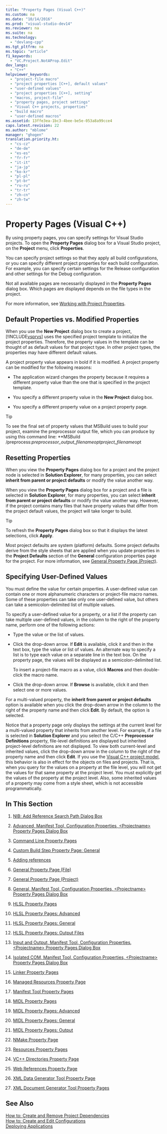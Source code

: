 ```yaml
---
title: "Property Pages (Visual C++)"
ms.custom: na
ms.date: "10/14/2016"
ms.prod: "visual-studio-dev14"
ms.reviewer: na
ms.suite: na
ms.technology: 
  - "devlang-cpp"
ms.tgt_pltfrm: na
ms.topic: "article"
f1_keywords: 
  - "VC.Project.NotAProp.Edit"
dev_langs: 
  - "C++"
helpviewer_keywords: 
  - "project-file macro"
  - "project properties [C++], default values"
  - "user-defined values"
  - "project properties [C++], setting"
  - "macros, project-file"
  - "property pages, project settings"
  - "Visual C++ projects, properties"
  - "build macro"
  - "user-defined macros"
ms.assetid: 13ffe3ea-1bc3-4bee-be5e-053a8a99cce4
caps.latest.revision: 22
ms.author: "mblome"
manager: "ghogen"
translation.priority.ht: 
  - "cs-cz"
  - "de-de"
  - "es-es"
  - "fr-fr"
  - "it-it"
  - "ja-jp"
  - "ko-kr"
  - "pl-pl"
  - "pt-br"
  - "ru-ru"
  - "tr-tr"
  - "zh-cn"
  - "zh-tw"
---
```

# Property Pages (Visual C++)
By using property pages, you can specify settings for Visual Studio projects. To open the **Property Pages** dialog box for a Visual Studio project, on the **Project** menu, click **Properties**.  
  
 You can specify project settings so that they apply all build configurations, or you can specify different project properties for each build configuration. For example, you can specify certain settings for the Release configuration and other settings for the Debug configuration.  
  
 Not all available pages are necessarily displayed in the **Property Pages** dialog box. Which pages are displayed depends on the file types in the project.  
  
 For more information, see [Working with Project Properties](../ide/working-with-project-properties.md).  
  
## Default Properties vs. Modified Properties  
 When you use the **New Project** dialog box to create a project, [!INCLUDE[vsprvs](../build/includes/vsprvs_md.md)] uses the specified project template to initialize the project properties. Therefore, the property values in the template can be thought of as default values for that project type. In other project types, the properties may have different default values.  
  
 A project property value appears in bold if it is modified. A project property can be modified for the following reasons:  
  
-   The application wizard changes the property because it requires a different property value than the one that is specified in the project template.  
  
-   You specify a different property value in the **New Project** dialog box.  
  
-   You specify a different property value on a project property page.  
  
> [!TIP]
>  To see the final set of property values that MSBuild uses to build your project, examine the preprocessor output file, which you can produce by using this command line: **MSBuild /preprocess:***preprocessor_output_filename*opt*project_filename*opt  
  
## Resetting Properties  
 When you view the **Property Pages** dialog box for a project and the project node is selected in **Solution Explorer**, for many properties, you can select **inherit from parent or project defaults** or modify the value another way.  
  
 When you view the **Property Pages** dialog box for a project and a file is selected in **Solution Explorer**, for many properties, you can select **inherit from parent or project defaults** or modify the value another way. However, if the project contains many files that have property values that differ from the project default values, the project will take longer to build.  
  
> [!TIP]
>  To refresh the **Property Pages** dialog box so that it displays the latest selections, click **Apply**.  
  
 Most project defaults are system (platform) defaults. Some project defaults derive from the style sheets that are applied when you update properties in the **Project Defaults** section of the **General** configuration properties page for the project. For more information, see [General Property Page (Project)](../ide/general-property-page--project-.md).  
  
## Specifying User-Defined Values  
 You must define the value for certain properties. A user-defined value can contain one or more alphanumeric characters or project-file macro names. Some of these properties can take only one user-defined value, but others can take a semicolon-delimited list of multiple values.  
  
 To specify a user-defined value for a property, or a list if the property can take multiple user-defined values, in the column to the right of the property name, perform one of the following actions:  
  
-   Type the value or the list of values.  
  
-   Click the drop-down arrow. If **Edit** is available, click it and then in the text box, type the value or list of values. An alternate way to specify a list is to type each value on a separate line in the text box. On the property page, the values will be displayed as a semicolon-delimited list.  
  
     To insert a project-file macro as a value, click **Macros** and then double-click the macro name.  
  
-   Click the drop-down arrow. If **Browse** is available, click it and then select one or more values.  
  
 For a multi-valued property, the **inherit from parent or project defaults** option is available when you click the drop-down arrow in the column to the right of the property name and then click **Edit**. By default, the option is selected.  
  
 Notice that a property page only displays the settings at the current level for a multi-valued property that inherits from another level. For example, if a file is selected in **Solution Explorer** and you select the C/C++ **Preprocessor Definitions** property, file-level definitions are displayed but inherited project-level definitions are not displayed. To view both current-level and inherited values, click the drop-down arrow in the column to the right of the property name and then click **Edit**. If you use the [Visual C++ project model](assetId:///06c1bbd9-4c79-4f97-ad6d-2b1dea8ecd1f), this behavior is also in effect for the objects on files and projects. That is, when you query for the values on a property at the file level, you will not get the values for that same property at the project level. You must explicitly get the values of the property at the project level. Also, some inherited values of a property may come from a style sheet, which is not accessible programmatically.  
  
## In This Section  
  
1.  [NIB: Add Reference Search Path Dialog Box](assetId:///4520d80d-aa9f-4d11-b92b-2f64a1fd5cb2)  
  
2.  [Advanced, Manifest Tool, Configuration Properties, \<Projectname> Property Pages Dialog Box](../ide/advanced--manifest-tool--configuration-properties---projectname--property-pages-dialog-box.md)  
  
3.  [Command Line Property Pages](../ide/command-line-property-pages.md)  
  
4.  [Custom Build Step Property Page: General](../ide/custom-build-step-property-page--general.md)  
  
5.  [Adding references](../ide/adding-references-in-visual-c---projects.md)  
  
6.  [General Property Page (File)](../ide/general-property-page--file-.md)  
  
7.  [General Property Page (Project)](../ide/general-property-page--project-.md)  
  
8.  [General, Manifest Tool, Configuration Properties, \<Projectname> Property Pages Dialog Box](../ide/general--manifest-tool--configuration-properties---projectname--property-pages-dialog-box.md)  
  
9. [HLSL Property Pages](../ide/hlsl-property-pages.md)  
  
10. [HLSL Property Pages: Advanced](../ide/hlsl-property-pages--advanced.md)  
  
11. [HLSL Property Pages: General](../ide/hlsl-property-pages--general.md)  
  
12. [HLSL Property Pages: Output Files](../ide/hlsl-property-pages--output-files.md)  
  
13. [Input and Output, Manifest Tool, Configuration Properties, \<Projectname> Property Pages Dialog Box](../ide/input-and-output--manifest-tool--configuration-properties---projectname--property-pages-dialog-box.md)  
  
14. [Isolated COM, Manifest Tool, Configuration Properties, \<Projectname> Property Pages Dialog Box](../ide/isolated-com--manifest-tool--configuration-properties---projectname--property-pages-dialog-box.md)  
  
15. [Linker Property Pages](../ide/linker-property-pages.md)  
  
16. [Managed Resources Property Page](../ide/managed-resources-property-page.md)  
  
17. [Manifest Tool Property Pages](../ide/manifest-tool-property-pages.md)  
  
18. [MIDL Property Pages](../ide/midl-property-pages.md)  
  
19. [MIDL Property Pages: Advanced](../ide/midl-property-pages--advanced.md)  
  
20. [MIDL Property Pages: General](../ide/midl-property-pages--general.md)  
  
21. [MIDL Property Pages: Output](../ide/midl-property-pages--output.md)  
  
22. [NMake Property Page](../ide/nmake-property-page.md)  
  
23. [Resources Property Pages](../ide/resources-property-pages.md)  
  
24. [VC++ Directories Property Page](../ide/vc---directories-property-page.md)  
  
25. [Web References Property Page](../ide/web-references-property-page.md)  
  
26. [XML Data Generator Tool Property Page](../ide/xml-data-generator-tool-property-page.md)  
  
27. [XML Document Generator Tool Property Pages](../ide/xml-document-generator-tool-property-pages.md)  
  
## See Also  
 [How to: Create and Remove Project Dependencies](../Topic/How%20to:%20Create%20and%20Remove%20Project%20Dependencies.md)   
 [How to: Create and Edit Configurations](../Topic/How%20to:%20Create%20and%20Edit%20Configurations.md)   
 [Deploying Applications](assetId:///4ff8881d-0daf-47e7-bfe7-774c625031b4)